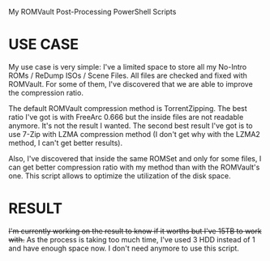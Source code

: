 My ROMVault Post-Processing PowerShell Scripts

# USE CASE
My use case is very simple: I've a limited space to store all my No-Intro ROMs / ReDump ISOs / Scene Files.
All files are checked and fixed with ROMVault. For some of them, I've discovered that we are able to improve the compression ratio.

The default ROMVault compression method is TorrentZipping.
The best ratio I've got is with FreeArc 0.666 but the inside files are not readable anymore. It's not the result I wanted.
The second best result I've got is to use 7-Zip with LZMA compression method (I don't get why with the LZMA2 method, I can't get better results).

Also, I've discovered that inside the same ROMSet and only for some files, I can get better compression ratio with my method than with the ROMVault's one.
This script allows to optimize the utilization of the disk space.

# RESULT
~~I'm currently working on the result to know if it worths but I've 15TB to work with.~~
As the process is taking too much time, I've used 3 HDD instead of 1 and have enough space now. I don't need anymore to use this script.
